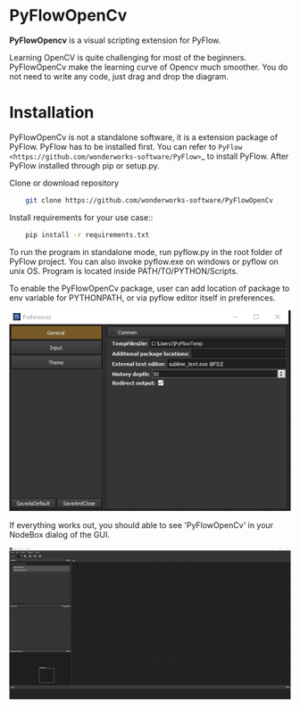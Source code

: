 # PyFlowOpenCv
**PyFlowOpencv** is a visual scripting extension for PyFlow. 


Learning OpenCV is quite challenging for most of the beginners. PyFlowOpenCv make the learning curve of Opencv much smoother. You do not need to write any code, just drag and drop the diagram. 


# Installation
PyFlowOpenCv is not a standalone software, it is a extension package of PyFlow. PyFlow has to be installed first. You can refer to `PyFlow <https://github.com/wonderworks-software/PyFlow>`_  to install PyFlow.
After PyFlow installed through pip or setup.py.

Clone or download repository
```bash
    git clone https://github.com/wonderworks-software/PyFlowOpenCv
```
Install requirements for your use case::

```bash
    pip install -r requirements.txt
```
To run the program in standalone mode, run pyflow.py in the root folder of PyFlow project. You can also invoke pyflow.exe on windows or pyflow on unix OS. Program is located inside PATH/TO/PYTHON/Scripts.

To enable the PyFlowOpenCv package, user can add location of package to env variable for PYTHONPATH, or via pyflow editor itself in preferences.

 ![addpackage](docs/source/res/add_pyflowopencv_path.png)

If everything works out, you should able to see 'PyFlowOpenCv' in your NodeBox dialog of the GUI.

 ![gui](docs/source/res/all_window.png)

